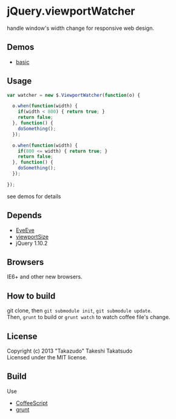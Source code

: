 # jQuery.viewportWatcher

handle window's width change for responsive web design.

## Demos

* [basic](http://takazudo.github.io/jQuery.viewportWatcher/demos/1/)

## Usage

```javascript
var watcher = new $.ViewportWatcher(function(o) {

  o.when(function(width) {
    if(width < 800) { return true; }
    return false;
  }, function() {
    doSomething();
  });

  o.when(function(width) {
    if(800 <= width) { return true; }
    return false;
  }, function() {
    doSomething();
  });

});
```

see demos for details

## Depends

* [EveEve](https://github.com/Takazudo/EveEve)
* [viewportSize](https://github.com/tysonmatanich/viewportSize)
* jQuery 1.10.2

## Browsers

IE6+ and other new browsers.  

## How to build

git clone, then `git submodule init`, `git submodule update`.  
Then, `grunt` to build or `grunt watch` to watch coffee file's change.

## License

Copyright (c) 2013 "Takazudo" Takeshi Takatsudo  
Licensed under the MIT license.

## Build

Use

 * [CoffeeScript][coffeescript]
 * [grunt][grunt]

[coffeescript]: http://coffeescript.org "CoffeeScript"
[grunt]: http://gruntjs.com "grunt"
